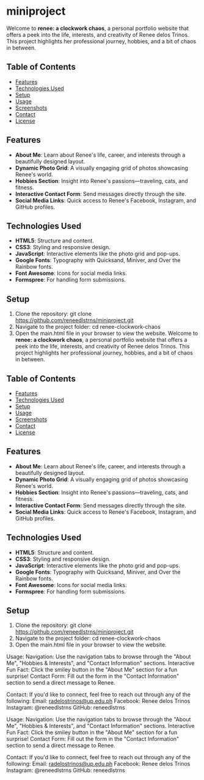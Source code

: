 # miniproject
Welcome to **renee: a clockwork chaos**, a personal portfolio website that offers a peek into the life, interests, and creativity of Renee delos Trinos. This project highlights her professional journey, hobbies, and a bit of chaos in between.

## Table of Contents
- [Features](#features)
- [Technologies Used](#technologies-used)
- [Setup](#setup)
- [Usage](#usage)
- [Screenshots](#screenshots)
- [Contact](#contact)
- [License](#license)

## Features
- **About Me**: Learn about Renee's life, career, and interests through a beautifully designed layout.
- **Dynamic Photo Grid**: A visually engaging grid of photos showcasing Renee's world.
- **Hobbies Section**: Insight into Renee's passions—traveling, cats, and fitness.
- **Interactive Contact Form**: Send messages directly through the site.
- **Social Media Links**: Quick access to Renee's Facebook, Instagram, and GitHub profiles.

## Technologies Used
- **HTML5**: Structure and content.
- **CSS3**: Styling and responsive design.
- **JavaScript**: Interactive elements like the photo grid and pop-ups.
- **Google Fonts**: Typography with Quicksand, Miniver, and Over the Rainbow fonts.
- **Font Awesome**: Icons for social media links.
- **Formspree**: For handling form submissions.

## Setup
1. Clone the repository:
   git clone https://github.com/reneedlstrns/miniproject.git
2. Navigate to the project folder:
   cd renee-clockwork-chaos
3. Open the main.html file in your browser to view the website.
Welcome to **renee: a clockwork chaos**, a personal portfolio website that offers a peek into the life, interests, and creativity of Renee delos Trinos. This project highlights her professional journey, hobbies, and a bit of chaos in between.

## Table of Contents
- [Features](#features)
- [Technologies Used](#technologies-used)
- [Setup](#setup)
- [Usage](#usage)
- [Screenshots](#screenshots)
- [Contact](#contact)
- [License](#license)

## Features
- **About Me**: Learn about Renee's life, career, and interests through a beautifully designed layout.
- **Dynamic Photo Grid**: A visually engaging grid of photos showcasing Renee's world.
- **Hobbies Section**: Insight into Renee's passions—traveling, cats, and fitness.
- **Interactive Contact Form**: Send messages directly through the site.
- **Social Media Links**: Quick access to Renee's Facebook, Instagram, and GitHub profiles.

## Technologies Used
- **HTML5**: Structure and content.
- **CSS3**: Styling and responsive design.
- **JavaScript**: Interactive elements like the photo grid and pop-ups.
- **Google Fonts**: Typography with Quicksand, Miniver, and Over the Rainbow fonts.
- **Font Awesome**: Icons for social media links.
- **Formspree**: For handling form submissions.

## Setup
1. Clone the repository:
   git clone https://github.com/reneedlstrns/miniproject.git
2. Navigate to the project folder:
   cd renee-clockwork-chaos
3. Open the main.html file in your browser to view the website.

Usage:
Navigation: Use the navigation tabs to browse through the "About Me", "Hobbies & Interests", and "Contact Information" sections.
Interactive Fun Fact: Click the smiley button in the "About Me" section for a fun surprise!
Contact Form: Fill out the form in the "Contact Information" section to send a direct message to Renee.

Contact:
If you'd like to connect, feel free to reach out through any of the following:
Email: radelostrinos@up.edu.ph
Facebook: Renee delos Trinos
Instagram: @reneedlstrns
GitHub: reneedlstrns

Usage:
Navigation: Use the navigation tabs to browse through the "About Me", "Hobbies & Interests", and "Contact Information" sections.
Interactive Fun Fact: Click the smiley button in the "About Me" section for a fun surprise!
Contact Form: Fill out the form in the "Contact Information" section to send a direct message to Renee.

Contact:
If you'd like to connect, feel free to reach out through any of the following:
Email: radelostrinos@up.edu.ph
Facebook: Renee delos Trinos
Instagram: @reneedlstrns
GitHub: reneedlstrns
